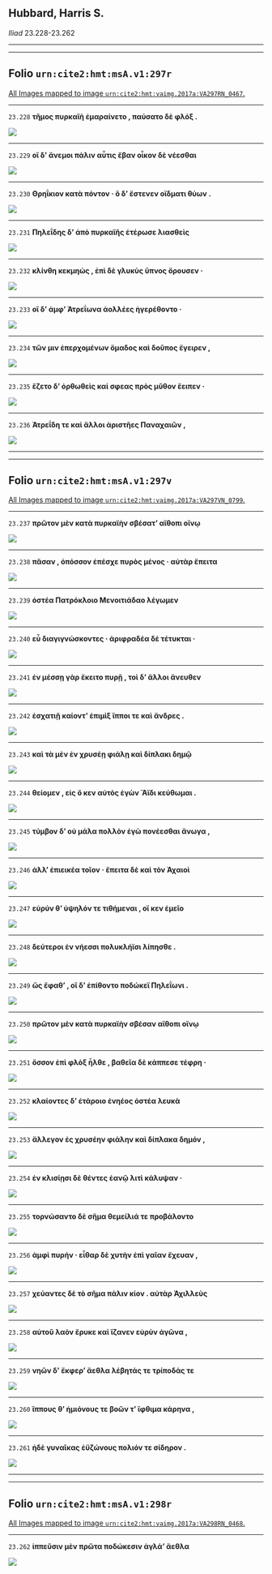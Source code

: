 ## Hubbard, Harris S.

*Iliad* 23.228-23.262

---

---

## **Folio `urn:cite2:hmt:msA.v1:297r`**



[All Images mapped to image `urn:cite2:hmt:vaimg.2017a:VA297RN_0467`.](http://www.homermultitext.org/ict2/index.html?urn=urn:cite2:hmt:vaimg.2017a:VA297RN_0467@0.2025,0.5225,0.4418,0.02656&urn=urn:cite2:hmt:vaimg.2017a:VA297RN_0467@0.2060,0.5416,0.4145,0.02296&urn=urn:cite2:hmt:vaimg.2017a:VA297RN_0467@0.1997,0.5588,0.4591,0.02351&urn=urn:cite2:hmt:vaimg.2017a:VA297RN_0467@0.1949,0.5799,0.4317,0.02075&urn=urn:cite2:hmt:vaimg.2017a:VA297RN_0467@0.2034,0.5986,0.4337,0.02075&urn=urn:cite2:hmt:vaimg.2017a:VA297RN_0467@0.2014,0.6167,0.3784,0.02324&urn=urn:cite2:hmt:vaimg.2017a:VA297RN_0467@0.2014,0.6350,0.4322,0.02766&urn=urn:cite2:hmt:vaimg.2017a:VA297RN_0467@0.1988,0.6534,0.4278,0.02642&urn=urn:cite2:hmt:vaimg.2017a:VA297RN_0467@0.1864,0.6766,0.4033,0.02656)

---- 

 `23.228`  **τῆμος πυρκαϊὴ ἐμαραίνετο , παύσατο δὲ φλόξ .** 

 <a href="http://www.homermultitext.org/ict2/index.html?urn=urn:cite2:hmt:vaimg.2017a:VA297RN_0467@0.2025,0.5225,0.4418,0.02656"><img src="http://beta.hpcc.uh.edu/scs/image/500/500/urn:cite2:hmt:vaimg.2017a:VA297RN_0467@0.2025,0.5225,0.4418,0.02656"/></a> 

---- 

 `23.229`  **οἳ δʼ ἄνεμοι πάλιν αὖτις ἔβαν οἶκον δὲ νέεσθαι** 

 <a href="http://www.homermultitext.org/ict2/index.html?urn=urn:cite2:hmt:vaimg.2017a:VA297RN_0467@0.2060,0.5416,0.4145,0.02296"><img src="http://beta.hpcc.uh.edu/scs/image/500/500/urn:cite2:hmt:vaimg.2017a:VA297RN_0467@0.2060,0.5416,0.4145,0.02296"/></a> 

---- 

 `23.230`  **Θρηΐκιον κατὰ πόντον · ὃ δʼ ἔστενεν οἴδματι θύων .** 

 <a href="http://www.homermultitext.org/ict2/index.html?urn=urn:cite2:hmt:vaimg.2017a:VA297RN_0467@0.1997,0.5588,0.4591,0.02351"><img src="http://beta.hpcc.uh.edu/scs/image/500/500/urn:cite2:hmt:vaimg.2017a:VA297RN_0467@0.1997,0.5588,0.4591,0.02351"/></a> 

---- 

 `23.231`  **Πηλεΐδης δʼ ἀπὸ πυρκαϊῆς ἑτέρωσε λιασθεὶς** 

 <a href="http://www.homermultitext.org/ict2/index.html?urn=urn:cite2:hmt:vaimg.2017a:VA297RN_0467@0.1949,0.5799,0.4317,0.02075"><img src="http://beta.hpcc.uh.edu/scs/image/500/500/urn:cite2:hmt:vaimg.2017a:VA297RN_0467@0.1949,0.5799,0.4317,0.02075"/></a> 

---- 

 `23.232`  **κλίνθη κεκμηώς , ἐπὶ δὲ γλυκὺς ὕπνος ὄρουσεν ·** 

 <a href="http://www.homermultitext.org/ict2/index.html?urn=urn:cite2:hmt:vaimg.2017a:VA297RN_0467@0.2034,0.5986,0.4337,0.02075"><img src="http://beta.hpcc.uh.edu/scs/image/500/500/urn:cite2:hmt:vaimg.2017a:VA297RN_0467@0.2034,0.5986,0.4337,0.02075"/></a> 

---- 

 `23.233`  **οἳ δʼ ἀμφʼ Ἀτρεΐωνα ἀολλέες ἠγερέθοντο ·** 

 <a href="http://www.homermultitext.org/ict2/index.html?urn=urn:cite2:hmt:vaimg.2017a:VA297RN_0467@0.2014,0.6167,0.3784,0.02324"><img src="http://beta.hpcc.uh.edu/scs/image/500/500/urn:cite2:hmt:vaimg.2017a:VA297RN_0467@0.2014,0.6167,0.3784,0.02324"/></a> 

---- 

 `23.234`  **τῶν μιν ἐπερχομένων ὅμαδος καὶ δοῦπος ἔγειρεν ,** 

 <a href="http://www.homermultitext.org/ict2/index.html?urn=urn:cite2:hmt:vaimg.2017a:VA297RN_0467@0.2014,0.6350,0.4322,0.02766"><img src="http://beta.hpcc.uh.edu/scs/image/500/500/urn:cite2:hmt:vaimg.2017a:VA297RN_0467@0.2014,0.6350,0.4322,0.02766"/></a> 

---- 

 `23.235`  **ἕζετο δʼ ὀρθωθεὶς καί σφεας πρὸς μῦθον ἔειπεν ·** 

 <a href="http://www.homermultitext.org/ict2/index.html?urn=urn:cite2:hmt:vaimg.2017a:VA297RN_0467@0.1988,0.6534,0.4278,0.02642"><img src="http://beta.hpcc.uh.edu/scs/image/500/500/urn:cite2:hmt:vaimg.2017a:VA297RN_0467@0.1988,0.6534,0.4278,0.02642"/></a> 

---- 

 `23.236`  **Ἀτρεΐδη τε καὶ ἄλλοι ἀριστῆες Παναχαιῶν ,** 

 <a href="http://www.homermultitext.org/ict2/index.html?urn=urn:cite2:hmt:vaimg.2017a:VA297RN_0467@0.1864,0.6766,0.4033,0.02656"><img src="http://beta.hpcc.uh.edu/scs/image/500/500/urn:cite2:hmt:vaimg.2017a:VA297RN_0467@0.1864,0.6766,0.4033,0.02656"/></a> 

---

---

## **Folio `urn:cite2:hmt:msA.v1:297v`**



[All Images mapped to image `urn:cite2:hmt:vaimg.2017a:VA297VN_0799`.](http://www.homermultitext.org/ict2/index.html?urn=urn:cite2:hmt:vaimg.2017a:VA297VN_0799@0.4729,0.2401,0.4366,0.02144&urn=urn:cite2:hmt:vaimg.2017a:VA297VN_0799@0.4696,0.2617,0.4429,0.02019&urn=urn:cite2:hmt:vaimg.2017a:VA297VN_0799@0.4696,0.2813,0.3672,0.02130&urn=urn:cite2:hmt:vaimg.2017a:VA297VN_0799@0.4748,0.3011,0.4000,0.02254&urn=urn:cite2:hmt:vaimg.2017a:VA297VN_0799@0.4764,0.3194,0.4125,0.02324&urn=urn:cite2:hmt:vaimg.2017a:VA297VN_0799@0.4768,0.3400,0.4127,0.02227&urn=urn:cite2:hmt:vaimg.2017a:VA297VN_0799@0.4746,0.3581,0.4337,0.02407&urn=urn:cite2:hmt:vaimg.2017a:VA297VN_0799@0.4716,0.3790,0.4252,0.02365&urn=urn:cite2:hmt:vaimg.2017a:VA297VN_0799@0.4716,0.3983,0.4368,0.02310&urn=urn:cite2:hmt:vaimg.2017a:VA297VN_0799@0.4713,0.4176,0.4285,0.02282&urn=urn:cite2:hmt:vaimg.2017a:VA297VN_0799@0.4716,0.4369,0.3904,0.02379&urn=urn:cite2:hmt:vaimg.2017a:VA297VN_0799@0.4716,0.4534,0.3843,0.02365&urn=urn:cite2:hmt:vaimg.2017a:VA297VN_0799@0.4595,0.4762,0.4305,0.02282&urn=urn:cite2:hmt:vaimg.2017a:VA297VN_0799@0.4692,0.4946,0.4475,0.02310&urn=urn:cite2:hmt:vaimg.2017a:VA297VN_0799@0.4692,0.5129,0.4440,0.02282&urn=urn:cite2:hmt:vaimg.2017a:VA297VN_0799@0.4718,0.5308,0.3884,0.02185&urn=urn:cite2:hmt:vaimg.2017a:VA297VN_0799@0.4714,0.5447,0.4392,0.02863&urn=urn:cite2:hmt:vaimg.2017a:VA297VN_0799@0.4679,0.5710,0.4311,0.02019&urn=urn:cite2:hmt:vaimg.2017a:VA297VN_0799@0.4635,0.5864,0.4429,0.02517&urn=urn:cite2:hmt:vaimg.2017a:VA297VN_0799@0.4534,0.6054,0.4508,0.02448&urn=urn:cite2:hmt:vaimg.2017a:VA297VN_0799@0.4591,0.6234,0.4499,0.02974&urn=urn:cite2:hmt:vaimg.2017a:VA297VN_0799@0.4751,0.6450,0.4088,0.02199&urn=urn:cite2:hmt:vaimg.2017a:VA297VN_0799@0.4460,0.6622,0.4619,0.02448&urn=urn:cite2:hmt:vaimg.2017a:VA297VN_0799@0.4423,0.6790,0.4624,0.02877&urn=urn:cite2:hmt:vaimg.2017a:VA297VN_0799@0.4401,0.7041,0.4547,0.03278)

---- 

 `23.237`  **πρῶτον μὲν κατὰ πυρκαϊὴν σβέσατʼ αἴθοπι οἴνῳ** 

 <a href="http://www.homermultitext.org/ict2/index.html?urn=urn:cite2:hmt:vaimg.2017a:VA297VN_0799@0.4729,0.2401,0.4366,0.02144"><img src="http://beta.hpcc.uh.edu/scs/image/500/500/urn:cite2:hmt:vaimg.2017a:VA297VN_0799@0.4729,0.2401,0.4366,0.02144"/></a> 

---- 

 `23.238`  **πᾶσαν , ὁπόσσον ἐπέσχε πυρὸς μένος · αὐτὰρ ἔπειτα** 

 <a href="http://www.homermultitext.org/ict2/index.html?urn=urn:cite2:hmt:vaimg.2017a:VA297VN_0799@0.4696,0.2617,0.4429,0.02019"><img src="http://beta.hpcc.uh.edu/scs/image/500/500/urn:cite2:hmt:vaimg.2017a:VA297VN_0799@0.4696,0.2617,0.4429,0.02019"/></a> 

---- 

 `23.239`  **ὀστέα Πατρόκλοιο Μενοιτιάδαο λέγωμεν** 

 <a href="http://www.homermultitext.org/ict2/index.html?urn=urn:cite2:hmt:vaimg.2017a:VA297VN_0799@0.4696,0.2813,0.3672,0.02130"><img src="http://beta.hpcc.uh.edu/scs/image/500/500/urn:cite2:hmt:vaimg.2017a:VA297VN_0799@0.4696,0.2813,0.3672,0.02130"/></a> 

---- 

 `23.240`  **εὖ διαγιγνώσκοντες · ἀριφραδέα δὲ τέτυκται ·** 

 <a href="http://www.homermultitext.org/ict2/index.html?urn=urn:cite2:hmt:vaimg.2017a:VA297VN_0799@0.4748,0.3011,0.4000,0.02254"><img src="http://beta.hpcc.uh.edu/scs/image/500/500/urn:cite2:hmt:vaimg.2017a:VA297VN_0799@0.4748,0.3011,0.4000,0.02254"/></a> 

---- 

 `23.241`  **ἐν μέσσῃ γὰρ ἔκειτο πυρῇ , τοὶ δʼ ἄλλοι ἄνευθεν** 

 <a href="http://www.homermultitext.org/ict2/index.html?urn=urn:cite2:hmt:vaimg.2017a:VA297VN_0799@0.4764,0.3194,0.4125,0.02324"><img src="http://beta.hpcc.uh.edu/scs/image/500/500/urn:cite2:hmt:vaimg.2017a:VA297VN_0799@0.4764,0.3194,0.4125,0.02324"/></a> 

---- 

 `23.242`  **ἐσχατιῇ καίοντʼ ἐπιμὶξ ἵπποι τε καὶ ἄνδρες .** 

 <a href="http://www.homermultitext.org/ict2/index.html?urn=urn:cite2:hmt:vaimg.2017a:VA297VN_0799@0.4768,0.3400,0.4127,0.02227"><img src="http://beta.hpcc.uh.edu/scs/image/500/500/urn:cite2:hmt:vaimg.2017a:VA297VN_0799@0.4768,0.3400,0.4127,0.02227"/></a> 

---- 

 `23.243`  **καὶ τὰ μὲν ἐν χρυσέῃ φιάλῃ καὶ δίπλακι δημῷ** 

 <a href="http://www.homermultitext.org/ict2/index.html?urn=urn:cite2:hmt:vaimg.2017a:VA297VN_0799@0.4746,0.3581,0.4337,0.02407"><img src="http://beta.hpcc.uh.edu/scs/image/500/500/urn:cite2:hmt:vaimg.2017a:VA297VN_0799@0.4746,0.3581,0.4337,0.02407"/></a> 

---- 

 `23.244`  **θείομεν , εἰς ὅ κεν αὐτὸς ἐγὼν Ἄϊδι κεύθωμαι .** 

 <a href="http://www.homermultitext.org/ict2/index.html?urn=urn:cite2:hmt:vaimg.2017a:VA297VN_0799@0.4716,0.3790,0.4252,0.02365"><img src="http://beta.hpcc.uh.edu/scs/image/500/500/urn:cite2:hmt:vaimg.2017a:VA297VN_0799@0.4716,0.3790,0.4252,0.02365"/></a> 

---- 

 `23.245`  **τύμβον δʼ οὐ μάλα πολλὸν ἐγὼ πονέεσθαι ἄνωγα ,** 

 <a href="http://www.homermultitext.org/ict2/index.html?urn=urn:cite2:hmt:vaimg.2017a:VA297VN_0799@0.4716,0.3983,0.4368,0.02310"><img src="http://beta.hpcc.uh.edu/scs/image/500/500/urn:cite2:hmt:vaimg.2017a:VA297VN_0799@0.4716,0.3983,0.4368,0.02310"/></a> 

---- 

 `23.246`  **ἀλλʼ ἐπιεικέα τοῖον · ἔπειτα δὲ καὶ τὸν Ἀχαιοὶ** 

 <a href="http://www.homermultitext.org/ict2/index.html?urn=urn:cite2:hmt:vaimg.2017a:VA297VN_0799@0.4713,0.4176,0.4285,0.02282"><img src="http://beta.hpcc.uh.edu/scs/image/500/500/urn:cite2:hmt:vaimg.2017a:VA297VN_0799@0.4713,0.4176,0.4285,0.02282"/></a> 

---- 

 `23.247`  **εὐρύν θʼ ὑψηλόν τε τιθήμεναι , οἵ κεν ἐμεῖο** 

 <a href="http://www.homermultitext.org/ict2/index.html?urn=urn:cite2:hmt:vaimg.2017a:VA297VN_0799@0.4716,0.4369,0.3904,0.02379"><img src="http://beta.hpcc.uh.edu/scs/image/500/500/urn:cite2:hmt:vaimg.2017a:VA297VN_0799@0.4716,0.4369,0.3904,0.02379"/></a> 

---- 

 `23.248`  **δεύτεροι ἐν νήεσσι πολυκλήϊσι λίπησθε .** 

 <a href="http://www.homermultitext.org/ict2/index.html?urn=urn:cite2:hmt:vaimg.2017a:VA297VN_0799@0.4716,0.4534,0.3843,0.02365"><img src="http://beta.hpcc.uh.edu/scs/image/500/500/urn:cite2:hmt:vaimg.2017a:VA297VN_0799@0.4716,0.4534,0.3843,0.02365"/></a> 

---- 

 `23.249`  **ὣς ἔφαθʼ , οἳ δʼ ἐπίθοντο ποδώκεϊ Πηλεΐωνι .** 

 <a href="http://www.homermultitext.org/ict2/index.html?urn=urn:cite2:hmt:vaimg.2017a:VA297VN_0799@0.4595,0.4762,0.4305,0.02282"><img src="http://beta.hpcc.uh.edu/scs/image/500/500/urn:cite2:hmt:vaimg.2017a:VA297VN_0799@0.4595,0.4762,0.4305,0.02282"/></a> 

---- 

 `23.250`  **πρῶτον μὲν κατὰ πυρκαϊὴν σβέσαν αἴθοπι οἴνῳ** 

 <a href="http://www.homermultitext.org/ict2/index.html?urn=urn:cite2:hmt:vaimg.2017a:VA297VN_0799@0.4692,0.4946,0.4475,0.02310"><img src="http://beta.hpcc.uh.edu/scs/image/500/500/urn:cite2:hmt:vaimg.2017a:VA297VN_0799@0.4692,0.4946,0.4475,0.02310"/></a> 

---- 

 `23.251`  **ὅσσον ἐπὶ φλὸξ ἦλθε , βαθεῖα δὲ κάππεσε τέφρη ·** 

 <a href="http://www.homermultitext.org/ict2/index.html?urn=urn:cite2:hmt:vaimg.2017a:VA297VN_0799@0.4692,0.5129,0.4440,0.02282"><img src="http://beta.hpcc.uh.edu/scs/image/500/500/urn:cite2:hmt:vaimg.2017a:VA297VN_0799@0.4692,0.5129,0.4440,0.02282"/></a> 

---- 

 `23.252`  **κλαίοντες δʼ ἑτάροιο ἐνηέος ὀστέα λευκὰ** 

 <a href="http://www.homermultitext.org/ict2/index.html?urn=urn:cite2:hmt:vaimg.2017a:VA297VN_0799@0.4718,0.5308,0.3884,0.02185"><img src="http://beta.hpcc.uh.edu/scs/image/500/500/urn:cite2:hmt:vaimg.2017a:VA297VN_0799@0.4718,0.5308,0.3884,0.02185"/></a> 

---- 

 `23.253`  **ἄλλεγον ἐς χρυσέην φιάλην καὶ δίπλακα δημόν ,** 

 <a href="http://www.homermultitext.org/ict2/index.html?urn=urn:cite2:hmt:vaimg.2017a:VA297VN_0799@0.4714,0.5447,0.4392,0.02863"><img src="http://beta.hpcc.uh.edu/scs/image/500/500/urn:cite2:hmt:vaimg.2017a:VA297VN_0799@0.4714,0.5447,0.4392,0.02863"/></a> 

---- 

 `23.254`  **ἐν κλισίῃσι δὲ θέντες ἑανῷ λιτὶ κάλυψαν ·** 

 <a href="http://www.homermultitext.org/ict2/index.html?urn=urn:cite2:hmt:vaimg.2017a:VA297VN_0799@0.4679,0.5710,0.4311,0.02019"><img src="http://beta.hpcc.uh.edu/scs/image/500/500/urn:cite2:hmt:vaimg.2017a:VA297VN_0799@0.4679,0.5710,0.4311,0.02019"/></a> 

---- 

 `23.255`  **τορνώσαντο δὲ σῆμα θεμείλιά τε προβάλοντο** 

 <a href="http://www.homermultitext.org/ict2/index.html?urn=urn:cite2:hmt:vaimg.2017a:VA297VN_0799@0.4635,0.5864,0.4429,0.02517"><img src="http://beta.hpcc.uh.edu/scs/image/500/500/urn:cite2:hmt:vaimg.2017a:VA297VN_0799@0.4635,0.5864,0.4429,0.02517"/></a> 

---- 

 `23.256`  **ἀμφὶ πυρήν · εἶθαρ δὲ χυτὴν ἐπὶ γαῖαν ἔχευαν ,** 

 <a href="http://www.homermultitext.org/ict2/index.html?urn=urn:cite2:hmt:vaimg.2017a:VA297VN_0799@0.4534,0.6054,0.4508,0.02448"><img src="http://beta.hpcc.uh.edu/scs/image/500/500/urn:cite2:hmt:vaimg.2017a:VA297VN_0799@0.4534,0.6054,0.4508,0.02448"/></a> 

---- 

 `23.257`  **χεύαντες δὲ τὸ σῆμα πάλιν κίον . αὐτὰρ Ἀχιλλεὺς** 

 <a href="http://www.homermultitext.org/ict2/index.html?urn=urn:cite2:hmt:vaimg.2017a:VA297VN_0799@0.4591,0.6234,0.4499,0.02974"><img src="http://beta.hpcc.uh.edu/scs/image/500/500/urn:cite2:hmt:vaimg.2017a:VA297VN_0799@0.4591,0.6234,0.4499,0.02974"/></a> 

---- 

 `23.258`  **αὐτοῦ λαὸν ἔρυκε καὶ ἵζανεν εὐρὺν ἀγῶνα ,** 

 <a href="http://www.homermultitext.org/ict2/index.html?urn=urn:cite2:hmt:vaimg.2017a:VA297VN_0799@0.4751,0.6450,0.4088,0.02199"><img src="http://beta.hpcc.uh.edu/scs/image/500/500/urn:cite2:hmt:vaimg.2017a:VA297VN_0799@0.4751,0.6450,0.4088,0.02199"/></a> 

---- 

 `23.259`  **νηῶν δʼ ἔκφερʼ ἄεθλα λέβητάς τε τρίποδάς τε** 

 <a href="http://www.homermultitext.org/ict2/index.html?urn=urn:cite2:hmt:vaimg.2017a:VA297VN_0799@0.4460,0.6622,0.4619,0.02448"><img src="http://beta.hpcc.uh.edu/scs/image/500/500/urn:cite2:hmt:vaimg.2017a:VA297VN_0799@0.4460,0.6622,0.4619,0.02448"/></a> 

---- 

 `23.260`  **ἵππους θʼ ἡμιόνους τε βοῶν τʼ ἴφθιμα κάρηνα ,** 

 <a href="http://www.homermultitext.org/ict2/index.html?urn=urn:cite2:hmt:vaimg.2017a:VA297VN_0799@0.4423,0.6790,0.4624,0.02877"><img src="http://beta.hpcc.uh.edu/scs/image/500/500/urn:cite2:hmt:vaimg.2017a:VA297VN_0799@0.4423,0.6790,0.4624,0.02877"/></a> 

---- 

 `23.261`  **ἠδὲ γυναῖκας ἐϋζώνους πολιόν τε σίδηρον .** 

 <a href="http://www.homermultitext.org/ict2/index.html?urn=urn:cite2:hmt:vaimg.2017a:VA297VN_0799@0.4401,0.7041,0.4547,0.03278"><img src="http://beta.hpcc.uh.edu/scs/image/500/500/urn:cite2:hmt:vaimg.2017a:VA297VN_0799@0.4401,0.7041,0.4547,0.03278"/></a> 

---

---

## **Folio `urn:cite2:hmt:msA.v1:298r`**



[All Images mapped to image `urn:cite2:hmt:vaimg.2017a:VA298RN_0468`.](http://www.homermultitext.org/ict2/index.html?urn=urn:cite2:hmt:vaimg.2017a:VA298RN_0468@0.2108,0.2129,0.4296,0.03181)

---- 

 `23.262`  **ἱππεῦσιν μὲν πρῶτα ποδώκεσιν ἀγλάʼ ἄεθλα** 

 <a href="http://www.homermultitext.org/ict2/index.html?urn=urn:cite2:hmt:vaimg.2017a:VA298RN_0468@0.2108,0.2129,0.4296,0.03181"><img src="http://beta.hpcc.uh.edu/scs/image/500/500/urn:cite2:hmt:vaimg.2017a:VA298RN_0468@0.2108,0.2129,0.4296,0.03181"/></a> 